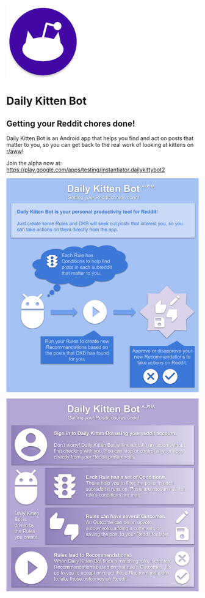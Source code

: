 ![Daily Kitten Bot logo](Resources/ic_kittenbot_round.png)

# Daily Kitten Bot
## Getting your Reddit chores done!

Daily Kitten Bot is an Android app that helps you find and act on posts that matter to you, so you can get back to the real work of looking at kittens on [r/aww](https://reddit.com/r/aww)!

Join the alpha now at: https://play.google.com/apps/testing/instantiator.dailykittybot2

![Daily Kitten Bot what-is graphic](Resources/DKB_poster_2_WHATIS.png)

![Daily Kitten Bot how-to graphic](Resources/DKB_poster_1_HOWTO.png)
